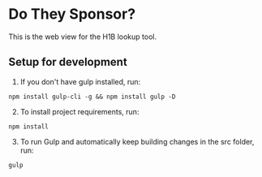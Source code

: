 # Do They Sponsor?
This is the web view for the H1B lookup tool.

## Setup for development
1. If you don't have gulp installed, run:

`npm install gulp-cli -g && npm install gulp -D`

2. To install project requirements, run:

`npm install`

3. To run Gulp and automatically keep building changes in the src folder, run:

`gulp`
